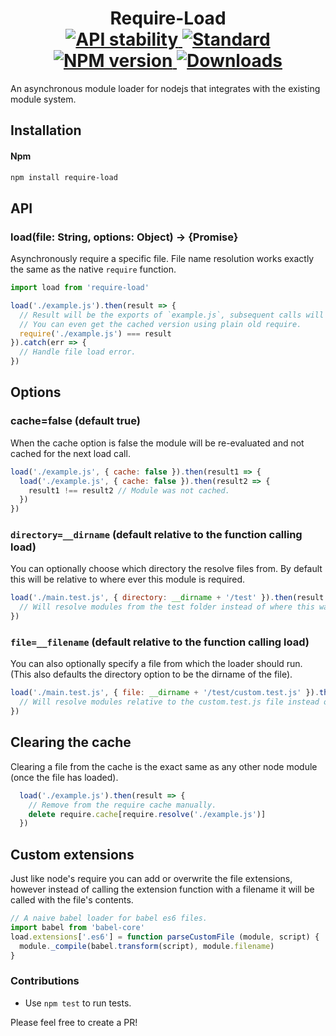 <h1 align="center">
  Require-Load
	<br/>

  <!-- Stability -->
  <a href="https://nodejs.org/api/documentation.html#documentation_stability_index">
    <img src="https://img.shields.io/badge/stability-stable-brightgreen.svg?style=flat-square" alt="API stability"/>
  </a>
  <!-- Standard -->
  <a href="https://github.com/feross/standard">
    <img src="https://img.shields.io/badge/code%20style-standard-brightgreen.svg?style=flat-square" alt="Standard"/>
  </a>
  <!-- NPM version -->
  <a href="https://npmjs.org/package/require-load">
    <img src="https://img.shields.io/npm/v/require-load.svg?style=flat-square" alt="NPM version"/>
  </a>
  <!-- Downloads -->
  <a href="https://npmjs.org/package/require-load">
    <img src="https://img.shields.io/npm/dm/require-load.svg?style=flat-square" alt="Downloads"/>
  </a>
</h1>

An asynchronous module loader for nodejs that integrates with the existing module system.

## Installation

#### Npm
```bash
npm install require-load
```

## API

### load(file: String, options: Object) -> {Promise}
Asynchronously require a specific file. File name resolution works exactly the same as the native `require` function.


```javascript
import load from 'require-load'

load('./example.js').then(result => {
  // Result will be the exports of `example.js`, subsequent calls will be cached.
  // You can even get the cached version using plain old require.
  require('./example.js') === result
}).catch(err => {
  // Handle file load error.
})
```

## Options

### cache=false (default true)
When the cache option is false the module will be re-evaluated and not cached for the next load call.

```javascript
load('./example.js', { cache: false }).then(result1 => {
  load('./example.js', { cache: false }).then(result2 => {
    result1 !== result2 // Module was not cached.
  })
})
```

### `directory=__dirname` (default relative to the function calling load)

You can optionally choose which directory the resolve files from.
By default this will be relative to where ever this module is required.

```javascript
load('./main.test.js', { directory: __dirname + '/test' }).then(result => {
  // Will resolve modules from the test folder instead of where this was required.
})
```

### `file=__filename` (default relative to the function calling load)

You can also optionally specify a file from which the loader should run. (This also defaults the directory option to be the dirname of the file).

```javascript
load('./main.test.js', { file: __dirname + '/test/custom.test.js' }).then(result => {
  // Will resolve modules relative to the custom.test.js file instead of where this was required.
})
```

## Clearing the cache
Clearing a file from the cache is the exact same as any other node module (once the file has loaded).

```javascript
  load('./example.js').then(result => {
    // Remove from the require cache manually.
    delete require.cache[require.resolve('./example.js')]
  })
```

## Custom extensions
Just like node's require you can add or overwrite the file extensions, however instead of calling the extension function with a filename it will be called with the file's contents.

```javascript
// A naive babel loader for babel es6 files.
import babel from 'babel-core'
load.extensions['.es6'] = function parseCustomFile (module, script) {
  module._compile(babel.transform(script), module.filename)
}
```

### Contributions

* Use `npm test` to run tests.

Please feel free to create a PR!
